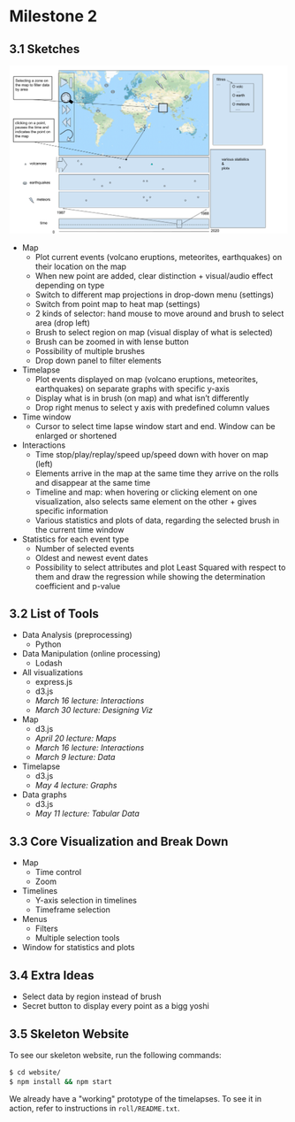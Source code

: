 # Milestone 2

## 3.1 Sketches

![Fig. 1 - Sketch of our final visualization](img/sketch.png)

- Map
  - Plot current events (volcano eruptions, meteorites, earthquakes) on their location on the map
  - When new point are added, clear distinction + visual/audio effect depending on type
  - Switch to different map projections in drop-down menu (settings)
  - Switch from point map to heat map (settings)
  - 2 kinds of selector: hand mouse to move around and brush to select area (drop left)
  - Brush to select region on map (visual display of what is selected)
  - Brush can be zoomed in with lense button
  - Possibility of multiple brushes
  - Drop down panel to filter elements
- Timelapse
  - Plot events displayed on map (volcano eruptions, meteorites, earthquakes) on separate graphs with specific y-axis
  - Display what is in brush (on map) and what isn’t differently
  - Drop right menus to select y axis with predefined column values
- Time window
  - Cursor to select time lapse window start and end. Window can be enlarged or shortened 
- Interactions
  - Time stop/play/replay/speed up/speed down with hover on map (left)
  - Elements arrive in the map at the same time they arrive on the rolls and disappear at the same time
  - Timeline and map: when hovering or clicking element on one visualization, also selects same element on the other + gives specific information
  - Various statistics and plots of data, regarding the selected brush in the current time window
- Statistics for each event type
  - Number of selected events
  - Oldest and newest event dates
  - Possibility to select attributes and plot Least Squared with respect to them and draw the regression while showing the determination coefficient and p-value

## 3.2 List of Tools

- Data Analysis (preprocessing)
  - Python
- Data Manipulation (online processing)
  - Lodash
- All visualizations
  - express.js
  - d3.js
  - *March 16 lecture: Interactions*
  - *March 30 lecture: Designing Viz*
- Map
  - d3.js
  - *April 20 lecture: Maps*
  - *March 16 lecture: Interactions*
  - *March 9 lecture: Data*
- Timelapse
  - d3.js
  - *May 4 lecture: Graphs*
- Data graphs
  - d3.js
  - *May 11 lecture: Tabular Data*

## 3.3 Core Visualization and Break Down

- Map
  - Time control
  - Zoom
- Timelines
  - Y-axis selection in timelines
  - Timeframe selection
- Menus
  - Filters
  - Multiple selection tools
- Window for statistics and plots

## 3.4 Extra Ideas

- Select data by region instead of brush
- Secret button to display every point as a bigg yoshi

## 3.5 Skeleton Website

To see our skeleton website, run the following commands:

```sh
$ cd website/
$ npm install && npm start
```

We already have a "working" prototype of the timelapses. To see it in action, refer to instructions in `roll/README.txt`.